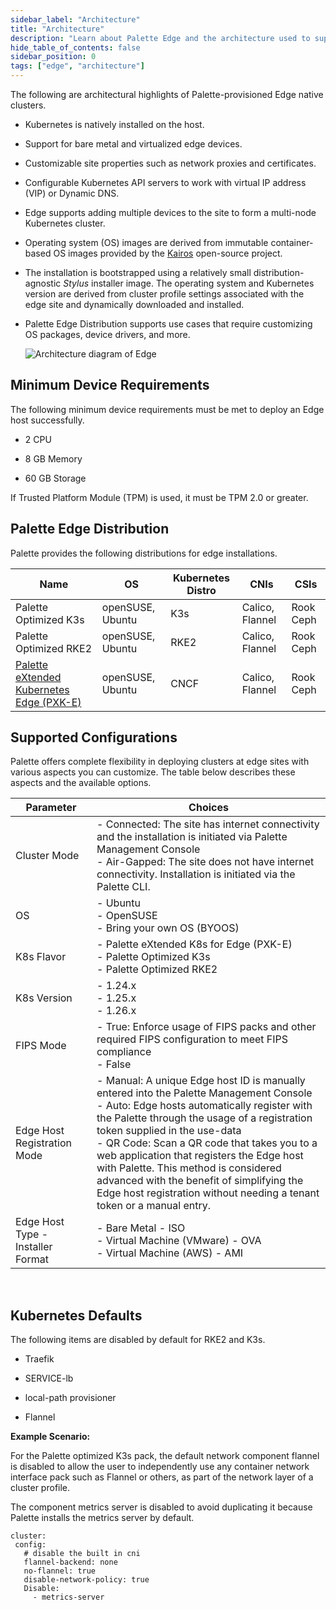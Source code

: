 ```yaml
---
sidebar_label: "Architecture"
title: "Architecture"
description: "Learn about Palette Edge and the architecture used to suppport edge clusters."
hide_table_of_contents: false
sidebar_position: 0
tags: ["edge", "architecture"]
---
```


The following are architectural highlights of Palette-provisioned Edge native clusters.


* Kubernetes is natively installed on the host.


* Support for bare metal and virtualized edge devices.


* Customizable site properties such as network proxies and certificates.


* Configurable Kubernetes API servers to work with virtual IP address (VIP) or Dynamic DNS.


* Edge supports adding multiple devices to the site to form a multi-node Kubernetes cluster.


* Operating system (OS) images are derived from immutable container-based OS images provided by the [Kairos](http://kairos.io) open-source project.


* The installation is bootstrapped using a relatively small distribution-agnostic *Stylus* installer image. The operating system and Kubernetes version are derived from cluster profile settings associated with the edge site and dynamically downloaded and installed.


* Palette Edge Distribution supports use cases that require customizing OS packages, device drivers, and more.

  ![Architecture diagram of Edge](/native-edge.png "#title=An architecture diagram of Palette and all of the components.")


## Minimum Device Requirements

The following minimum device requirements must be met to deploy an Edge host successfully.

* 2 CPU


* 8 GB Memory


* 60 GB Storage


If Trusted Platform Module (TPM) is used, it must be TPM 2.0 or greater.


## Palette Edge Distribution

Palette provides the following distributions for edge installations.

|Name|OS |Kubernetes Distro|CNIs|CSIs|
|----|---|----------|----|----|
|Palette Optimized K3s |openSUSE, Ubuntu  |K3s |Calico, Flannel|Rook Ceph|
|Palette Optimized RKE2|openSUSE, Ubuntu  |RKE2|Calico, Flannel|Rook Ceph|
|[Palette eXtended Kubernetes Edge (PXK-E)](/glossary-all#paletteextendedkubernetesedge(pxk-e))|openSUSE, Ubuntu|CNCF|Calico, Flannel|Rook Ceph|


## Supported Configurations

Palette offers complete flexibility in deploying clusters at edge sites with various aspects you can customize. The table below describes these aspects and the available options.

| **Parameter**  | **Choices** |
|-|-|
| Cluster Mode |  - Connected: The site has internet connectivity and the installation is initiated via Palette Management Console<br/> - Air-Gapped: The site does not have internet connectivity. Installation is initiated via the Palette CLI.|
| OS | - Ubuntu<br/>- OpenSUSE<br/>- Bring your own OS (BYOOS) |
| K8s Flavor | - Palette eXtended K8s for Edge (PXK-E)<br/>- Palette Optimized K3s<br/>- Palette Optimized RKE2 |
| K8s Version |- 1.24.x<br/>- 1.25.x<br/>- 1.26.x |
| FIPS Mode |- True: Enforce usage of FIPS packs and other required FIPS configuration to meet FIPS compliance<br/>- False |
| Edge Host Registration Mode | - Manual: A unique Edge host ID is manually entered into the Palette Management Console <br/> - Auto: Edge hosts automatically register with the Palette through the usage of a registration token supplied in the use-data<br/>- QR Code: Scan a QR code that takes you to a web application that registers the Edge host with Palette. This method is considered advanced with the benefit of simplifying the Edge host registration without needing a tenant token or a manual entry. |
| Edge Host Type - Installer Format | - Bare Metal - ISO<br/>- Virtual Machine (VMware) - OVA<br/>- Virtual Machine (AWS) - AMI |

<br />


## Kubernetes Defaults

The following items are disabled by default for RKE2 and K3s.

* Traefik

* SERVICE-lb

* local-path provisioner

* Flannel

**Example Scenario:**

For the Palette optimized K3s pack, the default network component flannel is disabled to allow the user to independently use any container network interface pack such as Flannel or others, as part of the network layer of a cluster profile.

The component metrics server is disabled to avoid duplicating it because Palette installs the metrics server by default.

```
cluster:
 config:
   # disable the built in cni
   flannel-backend: none
   no-flannel: true
   disable-network-policy: true
   Disable:
     - metrics-server
```

<br />